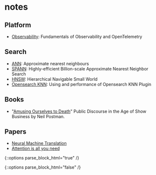 # notes

## Platform
 - [Observability](https://jeadie.github.io/notes/observability): Fundamentals of Observability and OpenTelemetry


## Search
- [ANN](https://jeadie.github.io/notes/anns): Approximate nearest neighbours
- [SPANN](https://jeadie.github.io/notes/spann): Highly-efficient Billion-scale Approximate Nearest Neighbor Search
- [HNSW](https://jeadie.github.io/notes/hnsw.html): Hierarchical Navigable Small World
- [Opensearch KNN](https://jeadie.github.io/notes/opensearch-knn): Using and performance of Opensearch KNN Plugin

## Books
 - "[Amusing Ourselves to Death](https://jeadie.github.io/notes/amusing-ourselves-to-death.html)" Public Discourse in the Age of Show Business by Neil Postman.

## Papers
 - [Neural Machine Translation](https://jeadie.github.io/notes/neural-machine-translation)
 - [Attention is all you need](https://jeadie.github.io/notes/attention-is-all-you-need)

{::options parse_block_html="true" /}
<script defer data-domain="jeadie.github.io" src="https://analytics.liarsdi.cc/js/script.js"></script>
{::options parse_block_html="false" /}
